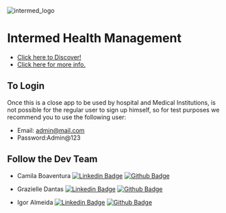 ![intermed_logo](https://res.cloudinary.com/ialmeida/image/upload/v1621466765/pictures/file_jkokm6.png)

# Intermed Health Management 

 
- [Click here to Discover!](https://intermed.netlify.app/)
- [Click here for more info.](https://www.canva.com/design/DAEfBt5I76Q/ceJu0pwSFlj6vx6X1H4T1A/view?utm_content=DAEfBt5I76Q&utm_campaign=designshare&utm_medium=link&utm_source=publishpresent)


## To Login 

Once this is a close app to be used by hospital and Medical Institutions, is not possible for the regular user to sign up himself, so for test purposes we recommend you to use the following user:

- Email: admin@mail.com
- Password:Admin@123


## Follow the Dev Team
- Camila Boaventura   [![Linkedin Badge](https://img.shields.io/badge/-LinkedIn-blue?style=flat-square&logo=Linkedin&logoColor=white&link=https://www.linkedin.com/in/camilaboaventura/)](https://www.linkedin.com/in/camilaboaventura/) [![Github Badge](https://img.shields.io/github/followers/camilamboaventura?style=social&link=https://github.com/camilamboaventura/)](https://github.com/camilamboaventura)



- Grazielle Dantas   [![Linkedin Badge](https://img.shields.io/badge/-LinkedIn-blue?style=flat-square&logo=Linkedin&logoColor=white&link=https://www.linkedin.com/in/trolleza/)](https://www.linkedin.com/in/trolleza/) [![Github Badge](https://img.shields.io/github/followers/Trolleza?style=social&link=https://github.com/Trolleza/)](https://github.com/Trolleza)


- Igor Almeida  [![Linkedin Badge](https://img.shields.io/badge/-LinkedIn-blue?style=flat-square&logo=Linkedin&logoColor=white&link=https://www.linkedin.com/in/ialmeidapb/)](https://www.linkedin.com/in/ialmeidapb/)  [![Github Badge](https://img.shields.io/github/followers/ialmeidapb?style=social&link=https://github.com/ialmeidapb/)](https://github.com/ialmeidapb)

